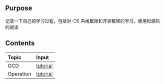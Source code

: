 ## Purpose

记录一下自己的学习过程，包括对 iOS 系统框架和开源框架的学习，使用和源码的阅读

## Contents

| Topic | Input                   |
| :----- | :-------------------------- |
|   GCD   | [tutorial](_posts/GCD/2019-06-19-gcd-tutorial.md) |
| Operation | [tutorial](_posts/Operation/2019-06-20-operation-tutorial.md) |

